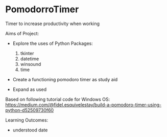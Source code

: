# PomodorroTimer
Timer to increase productivity when working

Aims of Project:
- Explore the uses of Python Packages: 
  1. tkinter
  2. datetime
  3. winsound
  4. time

- Create a functioning pomodoro timer as study aid

- Expand as used

Based on following tutorial code for Windows OS:
https://medium.com/@fidel.esquivelestay/build-a-pomodoro-timer-using-python-d52509730f60

Learning Outcomes: 
- understood date
